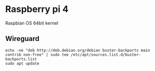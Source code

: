 # Raspberry pi 4
Raspbian OS 64bit
kernel 

## Wireguard

```
echo -ne "deb http://deb.debian.org/debian buster-backports main contrib non-free" | sudo tee /etc/apt/sources.list.d/buster-backports.list
sudo apt update 
```
<!--stackedit_data:
eyJoaXN0b3J5IjpbLTQwNzk4MzQwNSwzMzg4MTM5NDRdfQ==
-->